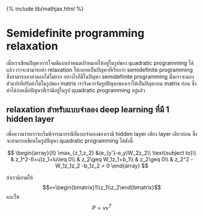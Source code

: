 {% include lib/mathjax.html %}
# Semidefinite programming relaxation

เมื่อเราเขียนปัญหาการโจมตีแบบกำหนดเป้าหมายให้อยู่ในรูปของ quadratic programming ได้แล้ว เราจะสามารถทำ relaxation ให้กลายเป็นปัญหาที่เรียกว่า semidefinite programming ซึ่งสามารถหาคำตอบได้ไม่ยาก อย่างไรก็ดีในปัญหา semidefinite programming นั้นเราจะมองตัวแปรที่ปรับค่าได้ในรูปของ matrix เราจึงควรจัดรูปปัญหาของเราให้เป็นปัญหาบน matrix ก่อน ซึ่งทำได้ง่ายเมื่อปัญหาที่เรามีอยู่ในรูป quadratic programming อยู่แล้ว

## relaxation สำหรับแบบจำลอง deep learning ที่มี 1 hidden layer
เพื่อความง่ายเราจะเริ่มพิจารณากรณีที่แบบจำลองของเรามี hidden layer เพียง layer เดียวก่อน ซึ่งจะสามารถเขียนในรูปปัญหา quadratic programming ได้ดังนี้

$$
\begin{array}{ll}
\max_{z_1,z_2} &(e_{y'}-e_y)W_2z_2\\
\text{subject to}\\
& z_1^2-(l+u)z_1+lu\leq 0\\
& z_2\geq W_1z_1+b_1\\
& z_2\geq 0\\
& z_2^2 -W_1z_1z_2 -b_1z_2 = 0
\end{array}
$$

ถ้าเรานิยามให้ $$v=\begin{bmatrix}1\\z_1\\z_2\end{bmatrix}$$ และให้ $$P=vv^T$$

